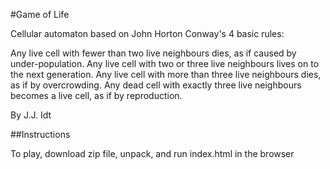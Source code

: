 #Game of Life

Cellular automaton based on John Horton Conway's 4 basic rules:

Any live cell with fewer than two live neighbours dies, as if caused by under-population.
Any live cell with two or three live neighbours lives on to the next generation.
Any live cell with more than three live neighbours dies, as if by overcrowding.
Any dead cell with exactly three live neighbours becomes a live cell, as if by reproduction.


By J.J. Idt

##Instructions

To play, download zip file, unpack, and run index.html in the browser
